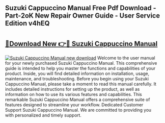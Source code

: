 ## Suzuki Cappuccino Manual Free Pdf Download - Part-2oK New Repair Owner Guide - User Service Edition v4hEQ

# <h2><a href="http://bc68620.oget.top/?id=Suzuki+Cappuccino+Manual">🔗Download New 👉🔴 Suzuki Cappuccino Manual</a></h2>

[![Suzuki Cappuccino Manual new download](https://i.imgur.com/5g1atiW.png)](http://bc68620.oget.top/?id=Suzuki+Cappuccino+Manual)
Welcome to the user manual for your newly purchased Suzuki Cappuccino Manual. This comprehensive guide is intended to help you master the functions and capabilities of your product. Inside, you will find detailed information on installation, usage, maintenance, and troubleshooting. Before you begin using your Suzuki Cappuccino Manual, please take a moment to read this manual carefully. It includes detailed instructions for setting up the product, as well as information on how to use its various features and capabilities. This remarkable Suzuki Cappuccino Manual offers a comprehensive suite of features designed to streamline your workflow. Dedicated Customer Support Suzuki Cappuccino Manual. We are committed to providing you with personalized and timely support.
